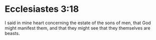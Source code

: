 # Ecclesiastes 3:18

I said in mine heart concerning the estate of the sons of men, that God might manifest them, and that they might see that they themselves are beasts.